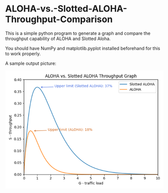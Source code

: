 # ALOHA-vs.-Slotted-ALOHA-Throughput-Comparison
This is a simple python program to generate a graph and compare the throughput capability of ALOHA and Slotted Aloha. 

You should have NumPy and matplotlib.pyplot installed beforehand for this to work properly. 

A sample output picture:

![alt text](https://github.com/Yuuki-Sora/ALOHA-vs.-Slotted-ALOHA-Throughput-Comparison/blob/main/Sample%20output.png)
